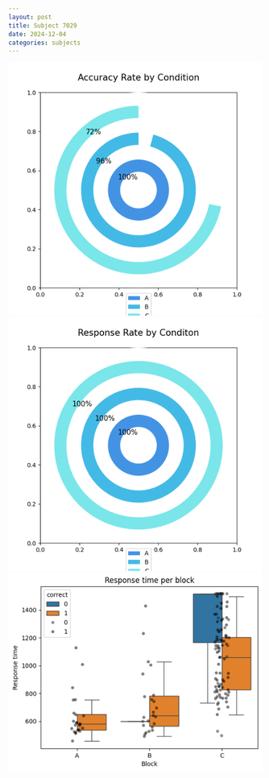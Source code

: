```yaml
---
layout: post
title: Subject 7029
date: 2024-12-04
categories: subjects
---
```


![](data/7029/run-19/7029_accuracy_rate.png)
![](data/7029/run-19/7029_response_rate.png)
![](data/7029/run-19/7029_rt.png)
